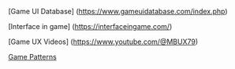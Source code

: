 [Game UI Database] (https://www.gameuidatabase.com/index.php)

[Interface in game] (https://interfaceingame.com/)

[Game UX Videos] (https://www.youtube.com/@MBUX79)

[Game Patterns](http://www.game-patterns.com/#!/)
